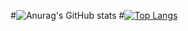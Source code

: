 #![Anurag's GitHub stats](https://github-readme-stats.vercel.app/api?username=zhdandeveloper&show_icons=true&theme=dark)
#[![Top Langs](https://github-readme-stats.vercel.app/api/top-langs/?username=zhdandeveloper&layout=compact&theme=dark)](https://github.com/anuraghazra/github-readme-stats)
